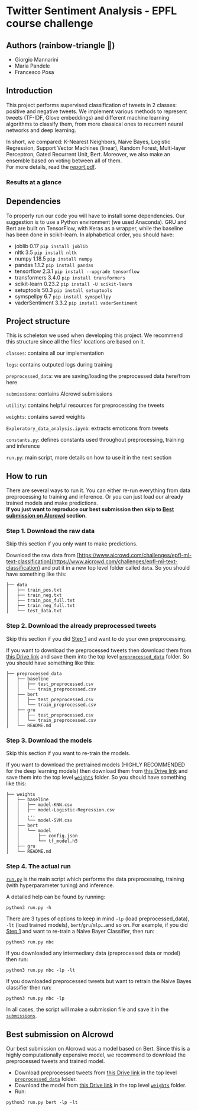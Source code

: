 # Twitter Sentiment Analysis - EPFL course challenge

## Authors (rainbow-triangle 🌈)

* Giorgio Mannarini
* Maria Pandele
* Francesco Posa

## Introduction
This project performs supervised classification of tweets in 2 classes: 
positive and negative tweets. We implement various methods to represent tweets
(TF-IDF, Glove embeddings) and different machine learning algorithms to classify
them, from more classical ones to recurrent neural networks and deep learning.

In short, we compared: K-Nearest Neighbors, Naive Bayes, Logistic Regression,
Support Vector Machines (linear), Random Forest, Multi-layer Perceptron, Gated
Recurrent Unit, Bert. Moreover, we also make an ensemble based on voting
between all of them.  
For more details, read the [report.pdf](https://github.com/mapaaa/ml-project2/tree/master/report.pdf).

### Results at a glance

## Dependencies
To properly run our code you will have to install some dependencies. Our 
suggestion is to use a Python environment (we used Anaconda). 
GRU and Bert are built on TensorFlow, with Keras as a wrapper, while the 
baseline has been done in scikit-learn. In alphabetical order, you should have:

- joblib 0.17 `pip install joblib`
- nltk 3.5 `pip install nltk`
- numpy 1.18.5 `pip install numpy`
- pandas 1.1.2 `pip install pandas`
- tensorflow 2.3.1 `pip install --upgrade tensorflow`
- transformers 3.4.0  `pip install transformers`
- scikit-learn 0.23.2 `pip install -U scikit-learn`
- setuptools 50.3 `pip install setuptools`
- symspellpy 6.7 `pip install symspellpy`
- vaderSentiment 3.3.2 `pip install vaderSentiment`

## Project structure

This is scheleton we used when developing this project. We recommend this
structure since all the files' locations are based on it.

`classes`: contains all our implementation

`logs`: contains outputed logs during training

`preprocessed_data`: we are saving/loading the preprocessed data here/from here

`submissions`: contains AIcrowd submissions

`utility`: contains helpful resources for preprocessing the tweets

`weights`: contains saved weights

`Exploratory_data_analysis.ipynb`: extracts emoticons from tweets

`constants.py`: defines constants used throughout preprocessing, training and
inference

`run.py`: main script, more details on how to use it in the next section

## How to run

There are several ways to run it. You can either re-run everything from data
preprocessing to training and inference. Or you can just load our already
trained models and make predictions.  
**If you just want to reproduce our best
submission then skip to [Best submission on AIcrowd](#best-submission-on-aicrowd)
section.**

### Step 1. Download the raw data
Skip this section if you only want to make predictions.

Download the raw data from [https://www.aicrowd.com/challenges/epfl-ml-text-classification](https://www.aicrowd.com/challenges/epfl-ml-text-classification)
and put it in a new top level folder called `data`.
So you should have something like this:
```
├── data
│   ├── train_pos.txt
│   ├── train_neg.txt
│   ├── train_pos_full.txt
│   ├── train_neg_full.txt
│   └── test_data.txt
```

### Step 2. Download the already preprocessed tweets
Skip this section if you did [Step 1](#step-1-download-the-raw-data) and want
to do your own preprocessing.

If you want to download the preprocessed tweets then download them from 
[this Drive link](https://drive.google.com/drive/folders/16izsD7W0SG3AF094cW0JpcfnPFRF1aXY?usp=sharing)
and save them into the top level [`preprocessed_data`](https://github.com/mapaaa/ml-project2/tree/master/preprocessed_data)
folder. So you should have something like this:
```
├── preprocessed_data
│   ├── baseline
│   │   ├── test_preprocessed.csv   
│   │   └── train_preprocessed.csv
│   ├── bert
│   │   ├── test_preprocessed.csv   
│   │   └── train_preprocessed.csv
│   ├── gru
│   │   ├── test_preprocessed.csv   
│   │   └── train_preprocessed.csv
│   └── README.md
```

### Step 3. Download the models
Skip this section if you want to re-train the models.

If you want to download the pretrained models (HIGHLY RECOMMENDED for the
deep learning models) then download them from [this Drive link](https://drive.google.com/drive/folders/1o_exDi-gA0X1kSBTl9qUPpEGWZBX-MFy?usp=sharing)
and save them into the top level [`weights`](https://github.com/mapaaa/ml-project2/tree/master/weights)
folder.
So you should have something like this:
```
├── weights
│   ├── baseline
│   │   ├── model-KNN.csv   
│   │   ├── model-Logistic-Regression.csv   
│   │   ...
│   │   └── model-SVM.csv
│   ├── bert
│   │   └── model
│   │       ├── config.json
│   │       └── tf_model.h5
│   ├── gru
│   └── README.md
```

### Step 4. The actual run
[`run.py`](https://github.com/mapaaa/ml-project2/tree/master/run.py) is the
main script which performs the data preprocessing, training (with hyperparameter
tuning) and inference.

A detailed help can be found by running:
```
python3 run.py -h
```

There are 3 types of options to keep in mind `-lp` (load preprocessed\_data), 
`-lt` (load trained models), `bert`/`gru`/`mlp`...and so on.
For example, if you did [Step 1](#step-1-download-the-raw-data) and want to
re-train a Naive Bayer Classifier, then run:
```
python3 run.py nbc
```
If you downloaded any intermediary data (preprocessed data or model) then run:
```
python3 run.py nbc -lp -lt
```
If you downloaded preprocessed tweets but want to retrain the Naive Bayes
classifier then run:
```
python3 run.py nbc -lp
```

In all cases, the script will make a submission file and save it in the
[`submissions`](https://github.com/mapaaa/ml-project2/tree/master/submissions).


## Best submission on AIcrowd
Our best submission on AIcrowd was a model based on Bert. Since this is a highly
computationally expensive model, we recommend to download the preprocessed 
tweets and trained model.

* Download preprocessed tweets from [this Drive link](https://drive.google.com/drive/folders/16izsD7W0SG3AF094cW0JpcfnPFRF1aXY?usp=sharing)
in the top level [`preprocessed_data`](https://github.com/mapaaa/ml-project2/tree/master/preprocessed_data)
folder.
* Download the model from [this Drive link](https://drive.google.com/drive/folders/1o_exDi-gA0X1kSBTl9qUPpEGWZBX-MFy?usp=sharing)
in the top level [`weights`](https://github.com/mapaaa/ml-project2/tree/master/weights)
folder.
* Run:
```
python3 run.py bert -lp -lt
```
